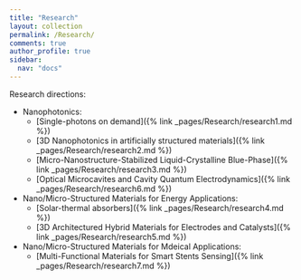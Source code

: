 ```yaml
---
title: "Research"
layout: collection
permalink: /Research/
comments: true
author_profile: true
sidebar:
  nav: "docs"
---
```


Research directions:
* Nanophotonics:
  * [Single-photons on demand]({% link _pages/Research/research1.md %})
  * [3D Nanophotonics in artificially structured materials]({% link _pages/Research/research2.md %})
  * [Micro-Nanostructure-Stabilized Liquid-Crystalline Blue-Phase]({% link _pages/Research/research3.md %})
  * [Optical Microcavites and Cavity Quantum Electrodynamics]({% link _pages/Research/research6.md %})
* Nano/Micro-Structured Materials for Energy Applications:
  * [Solar-thermal absorbers]({% link _pages/Research/research4.md %})
  * [3D Architectured Hybrid Materials for Electrodes and Catalysts]({% link _pages/Research/research5.md %})
* Nano/Micro-Structured Materials for Mdeical Applications:
  * [Multi-Functional Materials for Smart Stents Sensing]({% link _pages/Research/research7.md %})


